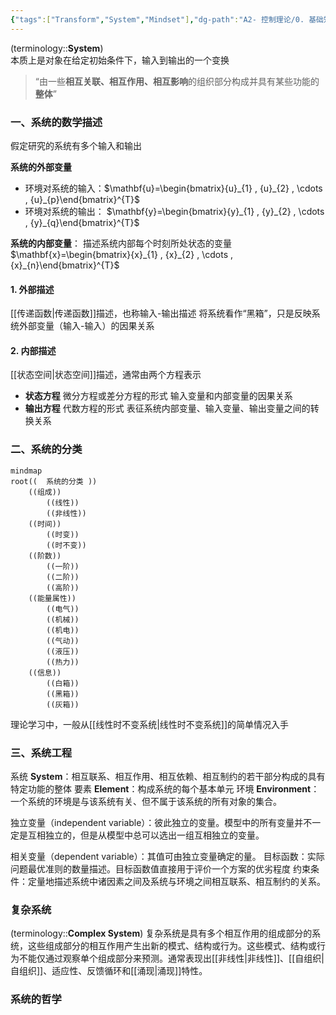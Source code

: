 ```yaml
---
{"tags":["Transform","System","Mindset"],"dg-path":"A2- 控制理论/0. 基础知识/系统.md","dg-publish":true,"permalink":"/A2- 控制理论/0. 基础知识/系统/","dgPassFrontmatter":true,"noteIcon":"","created":"2024-09-02T09:43:03.000+08:00","updated":"2025-06-30T16:17:49.000+08:00"}
---
```



(terminology::**System**)  
本质上是对象在给定初始条件下，输入到输出的一个变换
> “由一些**相互关联、相互作用、相互影响**的组织部分构成并具有某些功能的**整体**”


### 一、系统的数学描述
假定研究的系统有多个输入和输出

**系统的外部变量**
- 环境对系统的输入：$\mathbf{u}=\begin{bmatrix}{u}_{1} , {u}_{2} , \cdots ,  {u}_{p}\end{bmatrix}^{T}$
- 环境对系统的输出： $\mathbf{y}=\begin{bmatrix}{y}_{1} , {y}_{2} , \cdots ,  {y}_{q}\end{bmatrix}^{T}$

**系统的内部变量**：
描述系统内部每个时刻所处状态的变量 $\mathbf{x}=\begin{bmatrix}{x}_{1} , {x}_{2} , \cdots ,  {x}_{n}\end{bmatrix}^{T}$


#### 1. 外部描述
[[传递函数\|传递函数]]描述，也称输入-输出描述
将系统看作“黑箱”，只是反映系统外部变量（输入-输入）的因果关系

#### 2. 内部描述
[[状态空间\|状态空间]]描述，通常由两个方程表示
- **状态方程**
	微分方程或差分方程的形式
	输入变量和内部变量的因果关系
- **输出方程**
	代数方程的形式
	表征系统内部变量、输入变量、输出变量之间的转换关系

### 二、系统的分类

```mermaid
mindmap
root((  系统的分类 ))
	((组成))
		((线性))
		((非线性))
	((时间))
		((时变))
		((时不变))
	((阶数))
		((一阶))
		((二阶))
		((高阶))
	((能量属性))
		((电气))
		((机械))
		((机电))
		((气动))
		((液压))
		((热力))
	((信息))
		((白箱))
		((黑箱))
		((灰箱))
```


理论学习中，一般从[[线性时不变系统\|线性时不变系统]]的简单情况入手

### 三、系统工程
系统 **System**：相互联系、相互作用、相互依赖、相互制约的若干部分构成的具有特定功能的整体 
要素 **Element**：构成系统的每个基本单元 
环境 **Environment**：一个系统的环境是与该系统有关、但不属于该系统的所有对象的集合。

独立变量（independent variable）：彼此独立的变量。模型中的所有变量并不一定是互相独立的，但是从模型中总可以选出一组互相独立的变量。

相关变量（dependent variable）：其值可由独立变量确定的量。
目标函数：实际问题最优准则的数量描述。目标函数值直接用于评价一个方案的优劣程度
约束条件：定量地描述系统中诸因素之间及系统与环境之间相互联系、相互制约的关系。

### 复杂系统
(terminology::**Complex System**)
复杂系统是具有多个相互作用的组成部分的系统，这些组成部分的相互作用产生出新的模式、结构或行为。这些模式、结构或行为不能仅通过观察单个组成部分来预测。通常表现出[[非线性\|非线性]]、[[自组织\|自组织]]、适应性、反馈循环和[[涌现\|涌现]]特性。



### 系统的哲学





